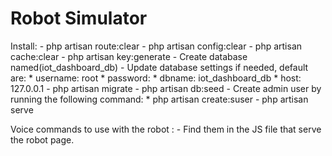 # Robot Simulator

Install:
	- php artisan route:clear
	- php artisan config:clear
	- php artisan cache:clear
	- php artisan key:generate
	- Create database named(iot_dashboard_db)
	- Update database settings if needed, default are:
		* username: root
		* password: 
		* dbname: iot_dashboard_db
		* host: 127.0.0.1
	- php artisan migrate
	- php artisan db:seed
	- Create admin user by running the following command:
		* php artisan create:suser
	- php artisan serve

Voice commands to use with the robot :
	- Find them in the JS file that serve the robot page.